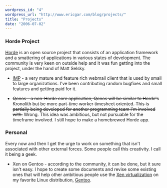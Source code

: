 ```yaml
---
wordpress_id: "4"
wordpress_url: "http://www.ericgar.com/blog/projects/"
title: "Projects"
date: "2006-07-02"
---
```

### Horde Project

[Horde][] is an open source project that consists of an application
framework and a smattering of applications in various states of
development. The community is very keen on outside help and it was
fun getting into the project, under the hand of Matt Selsky.

* [IMP][] - a very mature and feature rich webmail client that
is used by small to large organizations. I've been contributing
random bugfixes and small features and getting paid for it.

* <strike>Qonos - a non-Horde core application, Qonos
will be similar to Horde's Kronolith but be more part-time
worker timesheet oriented. This is partially being developed
for another programming team I'm involved with.</strike>
Wrong. This idea was ambitious, but not pursuable for
the timeframe involved. I still hope to make a homebrewed
Horde app.

### Personal

Every now and then I get the urge to work on something that isn't
associated with other external forces. Some people call this
creativity. I call it being a geek.

* Xen on Gentoo - according to the community, it can be done,
but it sure isn't easy. I hope to create some documents and revise
some existing ones that will help other ambitious people use the
[Xen virtualization][] on my favorite Linux distribution, [Gentoo][].

[Horde]: http://www.horde.org
[IMP]: http://www.horde.org/imp
[Gentoo]: http://www.gentoo.org
[Xen virtualization]: http://www.xensource.com
